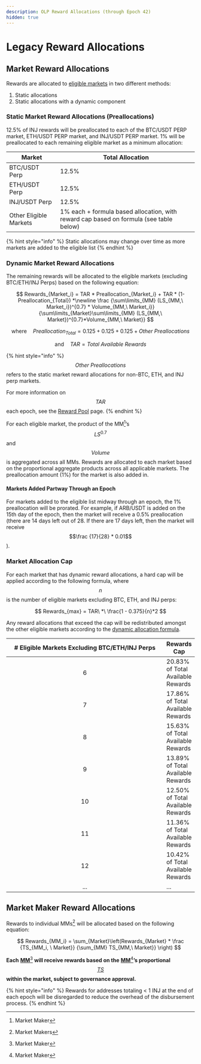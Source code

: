 ```yaml
---
description: OLP Reward Allocations (through Epoch 42)
hidden: true
---
```


# Legacy Reward Allocations

## Market Reward Allocations

Rewards are allocated to [eligible markets](eligible-markets.md) in two different methods:

1. Static allocations
2. Static allocations with a dynamic component

### Static Market Reward Allocations (Preallocations)

12.5% of INJ rewards will be preallocated to each of the BTC/USDT PERP market, ETH/USDT PERP market, and INJ/USDT PERP market. 1% will be preallocated to each remaining eligible market as a minimum allocation:

| Market                 | Total Allocation                                                                       |
| ---------------------- | -------------------------------------------------------------------------------------- |
| BTC/USDT Perp          | 12.5%                                                                                  |
| ETH/USDT Perp          | 12.5%                                                                                  |
| INJ/USDT Perp          | 12.5%                                                                                  |
| Other Eligible Markets | 1% each + formula based allocation, with reward cap based on formula (see table below) |

{% hint style="info" %}
Static allocations may change over time as more markets are added to the eligible list
{% endhint %}

### Dynamic Market Reward Allocations

The remaining rewards will be allocated to the eligible markets (excluding BTC/ETH/INJ Perps) based on the following equation:

$$
Rewards_{Market_i} = TAR * Preallocation_{Market_i} + TAR * (1- Preallocation_{Total}) *\newline \frac {\sum\limits_{MM} (LS_{MM,\  Market_i})^{0.7} * Volume_{MM,\  Market_i}} {\sum\limits_{Market}\sum\limits_{MM} (LS_{MM,\ Market})^{0.7}*Volume_{MM,\ Market}}
$$

$$
\text{where} \quad Preallocation_{Total} = 0.125+0.125+0.125+Other\  Preallocations
$$

$$
\text{and} \quad TAR = Total\ Available\ Rewards
$$

{% hint style="info" %}
$$Other\ Preallocations$$ refers to the static market reward allocations for non-BTC, ETH, and INJ perp markets.

For more information on $$TAR$$ each epoch, see the [Reward Pool](rewards.md) page.
{% endhint %}

For each eligible market, the product of the MM[^1]’s $$LS^{0.7}$$ and $$Volume$$ is aggregated across all MMs. Rewards are allocated to each market based on the proportional aggregate products across all applicable markets. The preallocation amount (1%) for the market is also added in.

#### Markets Added Partway Through an Epoch

For markets added to the eligible list midway through an epoch, the 1% preallocation will be prorated. For example, if ARB/USDT is added on the 15th day of the epoch, then the market will receive a 0.5% preallocation (there are 14 days left out of 28. If there are 17 days left, then the market will receive $$\frac {17}{28} * 0.01$$).

### Market Allocation Cap

For each market that has dynamic reward allocations, a hard cap will be applied according to the following formula, where $$n$$ is the number of eligible markets excluding BTC, ETH, and INJ perps:

$$
Rewards_{max} = TAR\ *\ \frac{1 - 0.375}{n}*2
$$

Any reward allocations that exceed the cap will be redistributed amongst the other eligible markets according to the [dynamic allocation formula](reward-allocations-legacy.md#dynamic-market-reward-allocations).

<table><thead><tr><th width="417" align="center"># Eligible Markets Excluding BTC/ETH/INJ Perps</th><th>Rewards Cap</th></tr></thead><tbody><tr><td align="center">6</td><td>20.83% of Total Available Rewards</td></tr><tr><td align="center">7</td><td>17.86% of Total Available Rewards</td></tr><tr><td align="center">8</td><td>15.63% of Total Available Rewards</td></tr><tr><td align="center">9</td><td>13.89% of Total Available Rewards</td></tr><tr><td align="center">10</td><td>12.50% of Total Available Rewards</td></tr><tr><td align="center">11</td><td>11.36% of Total Available Rewards</td></tr><tr><td align="center">12</td><td>10.42% of Total Available Rewards</td></tr><tr><td align="center">...</td><td>...</td></tr></tbody></table>

## Market Maker Reward Allocations

Rewards to individual MMs[^2] will be allocated based on the following equation:

$$
Rewards_{MM_i} = \sum_{Market}\left(Rewards_{Market} * \frac {TS_{MM_i, \ Market}} {\sum_{MM} TS_{MM,\ Market}} \right)
$$

**Each** [**MM**](#user-content-fn-1)[^1] **will receive rewards based on the** [**MM**](#user-content-fn-1)[^1]**’s proportional**[ $$TS$$ ](scoring.md#total-score)**within the market, subject to governance approval.**

{% hint style="info" %}
Rewards for addresses totaling < 1 INJ at the end of each epoch will be disregarded to reduce the overhead of the disbursement process.
{% endhint %}

[^1]: Market Maker

[^2]: Market Makers
